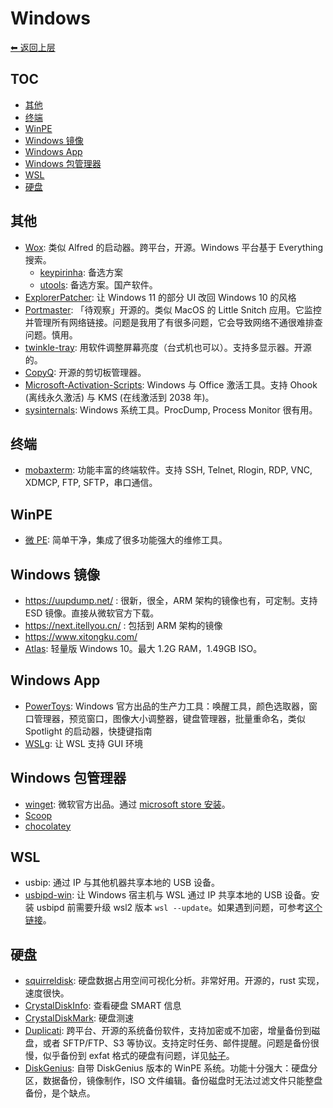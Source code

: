 # Windows

[⬅︎ 返回上层](../#windows-app)

## TOC

<!-- MarkdownTOC GFM -->

- [其他](#其他)
- [终端](#终端)
- [WinPE](#winpe)
- [Windows 镜像](#windows-镜像)
- [Windows App](#windows-app)
- [Windows 包管理器](#windows-包管理器)
- [WSL](#wsl)
- [硬盘](#硬盘)

<!-- /MarkdownTOC -->

## 其他

- [Wox](https://github.com/Wox-launcher/Wox): 类似 Alfred 的启动器。跨平台，开源。Windows 平台基于 Everything 搜索。
  - [keypirinha](https://keypirinha.com/): 备选方案
  - [utools](https://www.u.tools/): 备选方案。国产软件。
- [ExplorerPatcher](https://github.com/valinet/ExplorerPatcher): 让 Windows 11 的部分 UI 改回 Windows 10 的风格
- [Portmaster](https://safing.io/): 「待观察」开源的。类似 MacOS 的 Little Snitch 应用。它监控并管理所有网络链接。问题是我用了有很多问题，它会导致网络不通很难排查问题。慎用。
- [twinkle-tray](https://github.com/xanderfrangos/twinkle-tray): 用软件调整屏幕亮度（台式机也可以）。支持多显示器。开源的。
- [CopyQ](https://github.com/hluk/CopyQ): 开源的剪切板管理器。
- [Microsoft-Activation-Scripts](https://github.com/massgravel/Microsoft-Activation-Scripts): Windows 与 Office 激活工具。支持 Ohook (离线永久激活) 与 KMS (在线激活到 2038 年)。
- [sysinternals](https://learn.microsoft.com/en-us/sysinternals/): Windows 系统工具。ProcDump, Process Monitor 很有用。

## 终端

- [mobaxterm](https://mobaxterm.mobatek.net/): 功能丰富的终端软件。支持 SSH, Telnet, Rlogin, RDP, VNC, XDMCP, FTP, SFTP，串口通信。 

## WinPE

- [微 PE](https://www.wepe.com.cn/): 简单干净，集成了很多功能强大的维修工具。

## Windows 镜像

- https://uupdump.net/ : 很新，很全，ARM 架构的镜像也有，可定制。支持 ESD 镜像。直接从微软官方下载。
- https://next.itellyou.cn/ : 包括到 ARM 架构的镜像
- https://www.xitongku.com/
- [Atlas](https://github.com/Atlas-OS/Atlas): 轻量版 Windows 10。最大 1.2G RAM，1.49GB ISO。

## Windows App

- [PowerToys](https://github.com/microsoft/PowerToys): Windows 官方出品的生产力工具：唤醒工具，颜色选取器，窗口管理器，预览窗口，图像大小调整器，键盘管理器，批量重命名，类似 Spotlight 的启动器，快捷键指南
- [WSLg](https://github.com/microsoft/wslg): 让 WSL 支持 GUI 环境

## Windows 包管理器

- [winget](https://github.com/microsoft/winget-cli): 微软官方出品。通过 [microsoft store 安装](https://apps.microsoft.com/detail/9NBLGGH4NNS1)。
- [Scoop](https://scoop.sh/)
- [chocolatey](https://chocolatey.org/)

## WSL

- usbip: 通过 IP 与其他机器共享本地的 USB 设备。
- [usbipd-win](https://github.com/dorssel/usbipd-win): 让 Windows 宿主机与 WSL 通过 IP 共享本地的 USB 设备。安装 usbipd 前需要升级 wsl2 版本 `wsl --update`。如果遇到问题，可参考[这个链接](https://github.com/adoyle-h/my-development-tools/discussions/8)。

## 硬盘

- [squirreldisk](https://github.com/adileo/squirreldisk): 硬盘数据占用空间可视化分析。非常好用。开源的，rust 实现，速度很快。
- [CrystalDiskInfo](https://sourceforge.net/projects/crystaldiskinfo/): 查看硬盘 SMART 信息
- [CrystalDiskMark](https://sourceforge.net/projects/crystaldiskmark/): 硬盘测速
- [Duplicati](https://github.com/duplicati/duplicati): 跨平台、开源的系统备份软件，支持加密或不加密，增量备份到磁盘，或者 SFTP/FTP、S3 等协议。支持定时任务、邮件提醒。问题是备份很慢，似乎备份到 exfat 格式的硬盘有问题，详见[帖子](https://forum.duplicacy.com/t/local-backup-extremely-slow/6184)。
- [DiskGenius](https://www.diskgenius.cn/): 自带 DiskGenius 版本的 WinPE 系统。功能十分强大：硬盘分区，数据备份，镜像制作，ISO 文件编辑。备份磁盘时无法过滤文件只能整盘备份，是个缺点。
